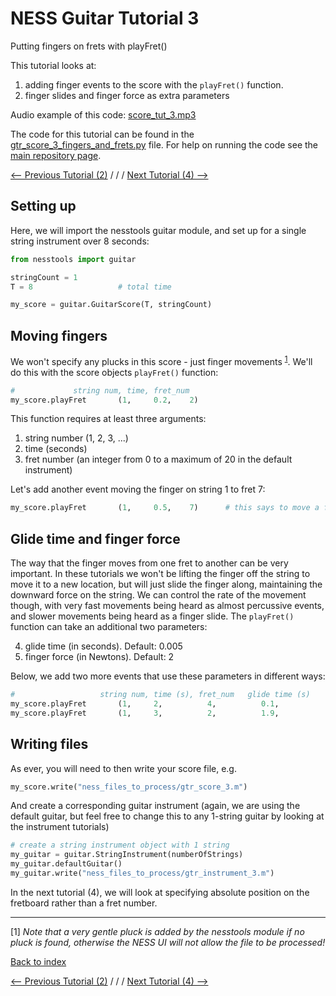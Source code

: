 # NESS Guitar Tutorial 3
Putting fingers on frets with playFret()


This tutorial looks at:

1. adding finger events to the score with the `playFret()` function.
2. finger slides and finger force as extra parameters

Audio example of this code: [score_tut_3.mp3](http://tommudd.co.uk/ness/audio/gtr_tutorials/score_tut_3.mp3)

The code for this tutorial can be found in the [gtr_score_3_fingers_and_frets.py](https://github.com/tommmmudd/ness-tools/gtr_score_3_fingers_and_frets.py) file. For help on running the code see the [main repository page](https://tommmmudd.github.io/ness-tools/).

[<-- Previous Tutorial (2)](https://tommmmudd.github.io/ness-tools/tutorials/tutorial2)  / / /  [Next Tutorial (4) -->](https://tommmmudd.github.io/ness-tools/tutorials/tutorial4)

## Setting up
Here, we will import the nesstools guitar module, and set up for a single string instrument over 8 seconds:
```python
from nesstools import guitar

stringCount = 1
T = 8					# total time

my_score = guitar.GuitarScore(T, stringCount)  
```

## Moving fingers
We won't specify any plucks in this score - just finger movements <sup>[1](#footnote1)</sup>. We'll do this with the score objects `playFret()` function:

```python
#             string num, time, fret_num
my_score.playFret		(1, 	0.2,   	2)	
```
This function requires at least three arguments:

1. string number (1, 2, 3, ...)
2. time (seconds)
3. fret number (an integer from 0 to a maximum of 20 in the default instrument)

Let's add another event moving the finger on string 1 to fret 7:
```python
my_score.playFret		(1, 	0.5,   	7)		# this says to move a finger on string 1 to fret 7 at 3 seconds
```

## Glide time and finger force
The way that the finger moves from one fret to another can be very important. In these tutorials we won't be lifting the finger off the string to move it to a new location, but will just slide the finger along, maintaining the downward force on the string. We can control the rate of the movement though, with very fast movements being heard as almost percussive events, and slower movements being heard as a finger slide. The `playFret()` function can take an additional two parameters:

4. glide time (in seconds). Default: 0.005
5. finger force (in Newtons). Default: 2

Below, we add two more events that use these parameters in different ways:

```python
#					string num, time (s), fret_num   glide time (s)		finger force (Newtons - onto string)
my_score.playFret		(1, 	2, 			4,  		0.1,			0.5)			
my_score.playFret		(1, 	3, 			2, 			1.9, 			8)		
```

## Writing files
As ever, you will need to then write your score file, e.g.
```python
my_score.write("ness_files_to_process/gtr_score_3.m")
```
And create a corresponding guitar instrument (again, we are using the default guitar, but feel free to change this to any 1-string guitar by looking at the instrument tutorials)
```python
# create a string instrument object with 1 string
my_guitar = guitar.StringInstrument(numberOfStrings)
my_guitar.defaultGuitar()
my_guitar.write("ness_files_to_process/gtr_instrument_3.m")
```

In the next tutorial (4), we will look at specifying absolute position on the fretboard rather than a fret number.

___
<a name="myfootnote1">[1]</a> *Note that a very gentle pluck is added by the nesstools module if no pluck is found, otherwise the NESS UI will not allow the file to be processed!*

[Back to index](https://tommmmudd.github.io/ness-tools/) 

[<-- Previous Tutorial (2)](https://tommmmudd.github.io/ness-tools/tutorials/tutorial2)  / / /  [Next Tutorial (4) -->](https://tommmmudd.github.io/ness-tools/tutorials/tutorial4)

